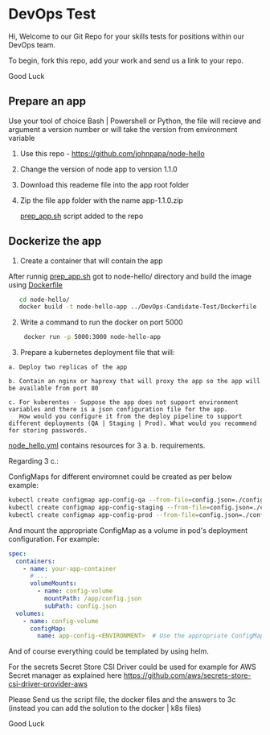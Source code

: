 
# DevOps Test

Hi,
Welcome to our Git Repo for your skills tests for positions within our DevOps team. 

To begin, fork this repo, add your work and send us a link to your repo.

Good Luck
  
## Prepare an app
  Use your tool of choice Bash | Powershell or Python, the file will recieve and argument a version number or will take the version from environment variable
  1. Use this repo - https://github.com/johnpapa/node-hello
  2. Change the version of node app to version 1.1.0
  3. Download this reademe file into the app root folder
  4. Zip the file app folder with the name app-1.1.0.zip 

     [prep_app.sh](prep_app.sh) script added to the repo
 

## Dockerize the app

  1. Create a container that will contain the app 
  
  After runnig [prep_app.sh](prep_app.sh) got to node-hello/ directory and build the image using [Dockerfile](Dockerfile)
  ```bash
     cd node-hello/
     docker build -t node-hello-app ../DevOps-Candidate-Test/Dockerfile 
  ```
  2. Write a command to run the docker on port 5000

      ```bash
       docker run -p 5000:3000 node-hello-app 
       ```
  3. Prepare a kubernetes deployment file that will:
  
    a. Deploy two replicas of the app
    
    b. Contain an nginx or haproxy that will proxy the app so the app will be available from port 80

    c. For kuberentes - Suppose the app does not support environment variables and there is a json configuration file for the app.
       How would you configure it from the deploy pipeline to support different deployments (QA | Staging | Prod). What would you recommend for storing passwords. 

[node_hello.yml](node_hello.yml) contains resources for 3 a. b. requirements.

Regarding 3 c.:

ConfigMaps for different enviromnet could be created as per below example:
```bash
kubectl create configmap app-config-qa --from-file=config.json=./config-qa.json
kubectl create configmap app-config-staging --from-file=config.json=./config-staging.json
kubectl create configmap app-config-prod --from-file=config.json=./config-prod.json

```
And mount the appropriate ConfigMap as a volume in pod's deployment configuration.
For example:
```yaml
spec:
  containers:
    - name: your-app-container
      # ...
      volumeMounts:
        - name: config-volume
          mountPath: /app/config.json
          subPath: config.json
  volumes:
    - name: config-volume
      configMap:
        name: app-config-<ENVIRONMENT>  # Use the appropriate ConfigMap name for each environment
```
And of course everything could be templated by using helm.

For the secrets Secret Store CSI Driver could be used for example for AWS Secret manager as explained here https://github.com/aws/secrets-store-csi-driver-provider-aws


 Please Send us the script file, the docker files and the answers to 3c (instead you can add the solution to the docker | k8s files)
     
 Good Luck
  
  
  
  
  
  
  

